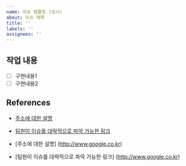 ```yaml
---
name: 이슈 템플릿 (임시)
about: 이슈 제목
title: ''
labels: ''
assignees: ''
---
```


## 작업 내용

- [ ] 구현내용1
- [ ] 구현내용2

## References

- [주소에 대한 설명](http://www.google.co.kr)
- [팀원이 이슈를 대략적으로 파악 가능한 링크](http://www.google.co.kr)

- [주소에 대한 설명] (http://www.google.co.kr)
- [팀원이 이슈를 대략적으로 파악 가능한 링크] (http://www.google.co.kr)
